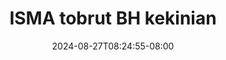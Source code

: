 --- 
title: "ISMA tobrut BH kekinian"
description: "nonton   ISMA tobrut BH kekinian gratis full new"
date: 2024-08-27T08:24:55-08:00
file_code: "tqrbu84k8czw"
draft: false
cover: "2t83m3zo5gdcxonn.jpg"
tags: ["ISMA", "tobrut", "kekinian", "bokep-indo", "bokep-viral", "bokep-ig"]
length: 255
fld_id: "1398220"
foldername: ".ISMAWATI hijab Torbut 14 Video ,"
categories: [".ISMAWATI hijab Torbut 14 Video ,"]
views: 58
---